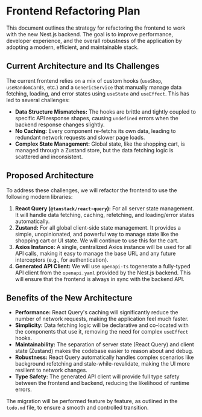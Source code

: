 # Frontend Refactoring Plan

This document outlines the strategy for refactoring the frontend to work with the new Nest.js backend. The goal is to improve performance, developer experience, and the overall robustness of the application by adopting a modern, efficient, and maintainable stack.

## Current Architecture and Its Challenges

The current frontend relies on a mix of custom hooks (`useShop`, `useRandomCards`, etc.) and a `GenericService` that manually manage data fetching, loading, and error states using `useState` and `useEffect`. This has led to several challenges:

-   **Data Structure Mismatches:** The hooks are brittle and tightly coupled to specific API response shapes, causing `undefined` errors when the backend response changes slightly.
-   **No Caching:** Every component re-fetchs its own data, leading to redundant network requests and slower page loads.
-   **Complex State Management:** Global state, like the shopping cart, is managed through a Zustand store, but the data fetching logic is scattered and inconsistent.

## Proposed Architecture

To address these challenges, we will refactor the frontend to use the following modern libraries:

1.  **React Query (`@tanstack/react-query`):** For all server state management. It will handle data fetching, caching, refetching, and loading/error states automatically.
2.  **Zustand:** For all global client-side state management. It provides a simple, unopinionated, and powerful way to manage state like the shopping cart or UI state. We will continue to use this for the cart.
3.  **Axios Instance:** A single, centralized Axios instance will be used for all API calls, making it easy to manage the base URL and any future interceptors (e.g., for authentication).
4.  **Generated API Client:** We  will use `openapi-ts` togenerate a fully-typed API client from the `openapi.yaml` provided by the Nest.js backend. This will ensure that the frontend is always in sync with the backend API.

## Benefits of the New Architecture

-   **Performance:** React Query's caching will significantly reduce the number of network requests, making the application feel much faster.
-   **Simplicity:** Data fetching logic will be declarative and co-located with the components that use it, removing the need for complex `useEffect` hooks.
-   **Maintainability:** The separation of server state (React Query) and client state (Zustand) makes the codebase easier to reason about and debug.
-   **Robustness:** React Query automatically handles complex scenarios like background refetching and stale-while-revalidate, making the UI more resilient to network changes.
-   **Type Safety:** The generated API client will provide full type safety between the frontend and backend, reducing the likelihood of runtime errors.

The migration will be performed feature by feature, as outlined in the `todo.md` file, to ensure a smooth and controlled transition.